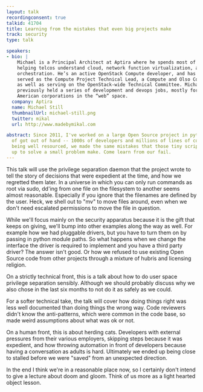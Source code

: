 ```yaml
---
layout: talk
recordingconsent: true
talkid: 41704
title: Learning from the mistakes that even big projects make
track: security
type: talk

speakers:
- bio: | 
    Michael is a Principal Architect at Aptira where he spends most of his time
    helping telcos understand cloud, network function virtualization, and service
    orchestration. He’s an active OpenStack Compute developer, and has previously
    served as the Compute Project Technical Lead, a Compute and Olso Core Reviewer,
    as well as serving on the OpenStack-wide Technical Committee. Michael has
    previously held a series of development and devops jobs, mostly for large
    American corporations in the “web” space.
  company: Aptira
  name: Michael Still
  thumbnailUrl: michael-still.png
  twitter: mikal
  url: http://www.madebymikal.com

abstract: Since 2011, I've worked on a large Open Source project in python. It kind
  of got out of hand -- 1000s of developers and millions of lines of code. Yet despite
  being well resourced, we made the same mistakes that those tiny scripts you whip
  up to solve a small problem make. Come learn from our fail.
---
```

This talk will use the privilege separation daemon that the project wrote to tell the story of decisions that were expedient at the time, and how we regretted them later. In a universe in which you can only run commands as root via sudo, dd'ing from one file on the filesystem to another seems almost reasonable. Especially if you ignore that the filenames are defined by the user. Heck, we shell out to "mv" to move files around, even when we don't need escalated permissions to move the file in question.

While we'll focus mainly on the security apparatus because it is the gift that keeps on giving, we'll bump into other examples along the way as well. For example how we had pluggable drivers, but you have to turn them on by passing in python module paths. So what happens when we change the interface the driver is required to implement and you have a third party driver? The answer isn't good. Or how we refused to use existing Open Source code from other projects through a mixture of hubris and licensing religion.

On a strictly technical front, this is a talk about how to do user space privilege separation sensibly. Although we should probably discuss why we also chose in the last six months to not do it as safely as we could.

For a softer technical take, the talk will cover how doing things right was less well documented than doing things the wrong way. Code reviewers didn't know the anti-patterns, which were common in the code base, so made weird assumptions about what was ok or not.

On a human front, this is about herding cats. Developers with external pressures from their various employers, skipping steps because it was expedient, and how throwing automation in front of developers because having a conversation as adults is hard. Ultimately we ended up being close to stalled before we were "saved" from an unexpected direction.

In the end I think we're in a reasonable place now, so I certainly don't intend to give a lecture about doom and gloom. Think of us more as a light hearted object lesson.
